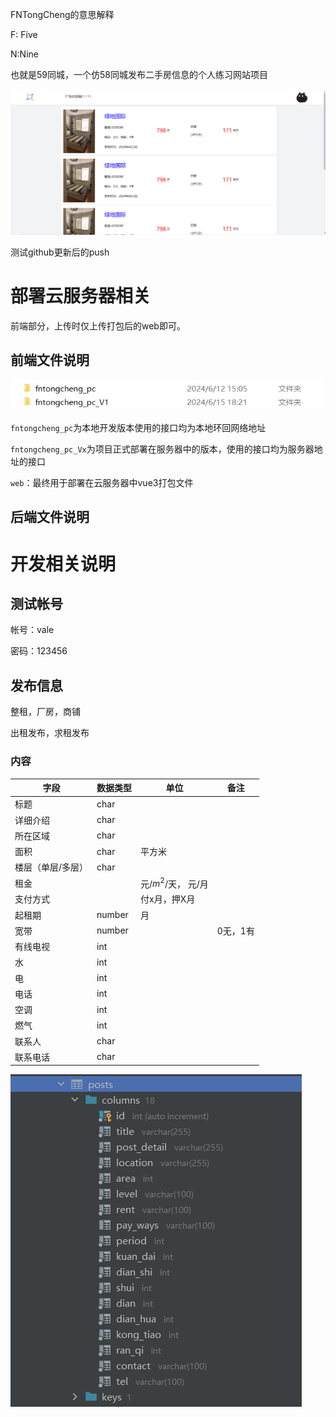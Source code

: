 FNTongCheng的意思解释

F: Five

N:Nine

也就是59同城，一个仿58同城发布二手房信息的个人练习网站项目

![image-20240612181040589](assets/image-20240612181040589.png)





测试github更新后的push







# 部署云服务器相关

前端部分，上传时仅上传打包后的web即可。

## 前端文件说明

![image-20240708190353275](assets/image-20240708190353275.png)

`fntongcheng_pc`为本地开发版本使用的接口均为本地环回网络地址

`fntongcheng_pc_Vx`为项目正式部署在服务器中的版本，使用的接口均为服务器地址的接口

`web`：最终用于部署在云服务器中vue3打包文件





## 后端文件说明







# 开发相关说明

## 测试帐号

帐号：vale

密码：123456





## 发布信息

整租，厂房，商铺

出租发布，求租发布

### 内容

| 字段              | 数据类型 | 单位                | 备注     |
| ----------------- | -------- | ------------------- | -------- |
| 标题              | char     |                     |          |
| 详细介绍          | char     |                     |          |
| 所在区域          | char     |                     |          |
| 面积              | char     | 平方米              |          |
| 楼层（单层/多层） | char     |                     |          |
| 租金              |          | 元/$m^2$/天， 元/月 |          |
| 支付方式          |          | 付x月，押X月        |          |
| 起租期            | number   | 月                  |          |
| 宽带              | number   |                     | 0无，1有 |
| 有线电视          | int      |                     |          |
| 水                | int      |                     |          |
| 电                | int      |                     |          |
| 电话              | int      |                     |          |
| 空调              | int      |                     |          |
| 燃气              | int      |                     |          |
| 联系人            | char     |                     |          |
| 联系电话          | char     |                     |          |

![image-20240729182350894](assets/image-20240729182350894.png)









